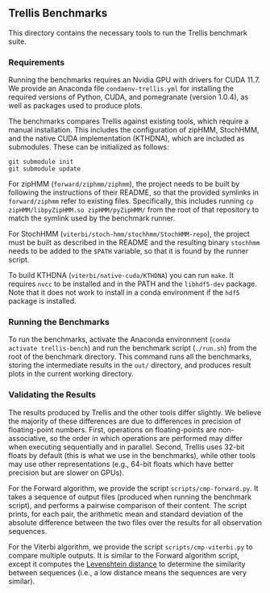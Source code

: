 ## Trellis Benchmarks

This directory contains the necessary tools to run the Trellis benchmark suite.

### Requirements

Running the benchmarks requires an Nvidia GPU with drivers for CUDA 11.7. We provide an Anaconda file `condaenv-trellis.yml` for installing the required versions of Python, CUDA, and pomegranate (version 1.0.4), as well as packages used to produce plots.

The benchmarks compares Trellis against existing tools, which require a manual installation. This includes the configuration of zipHMM, StochHMM, and the native CUDA implementation (KTHDNA), which are included as submodules. These can be initialized as follows:

```
git submodule init
git submodule update
```

For zipHMM (`forward/ziphmm/ziphmm`), the project needs to be built by following the instructions of their README, so that the provided symlinks in `forward/ziphmm` refer to existing files. Specifically, this includes running `cp zipHMM/libpyZipHMM.so zipHMM/pyZipHMM/` from the root of that repository to match the symlink used by the benchmark runner.

 For StochHMM (`viterbi/stoch-hmm/stochhmm/StochHMM-repo`), the project must be built as described in the README and the resulting binary `stochhmm` needs to be added to the `$PATH` variable, so that it is found by the runner script.

To build KTHDNA (`viterbi/native-cuda/KTHDNA`) you can run `make`. It requires `nvcc` to be installed and in the PATH and the `libhdf5-dev` package. Note that it does not work to install in a conda environment if the `hdf5` package is installed.

### Running the Benchmarks

To run the benchmarks, activate the Anaconda environment (`conda activate trellis-bench`) and run the benchmark script (`./run.sh`) from the root of the benchmark directory. This command runs all the benchmarks, storing the intermediate results in the `out/` directory, and produces result plots in the current working directory.

### Validating the Results

The results produced by Trellis and the other tools differ slightly. We believe the majority of these differences are due to differences in precision of floating-point numbers. First, operations on floating-points are non-associative, so the order in which operations are performed may differ when executing sequentially and in parallel. Second, Trellis uses 32-bit floats by default (this is what we use in the benchmarks), while other tools may use other representations (e.g., 64-bit floats which have better precision but are slower on GPUs).

For the Forward algorithm, we provide the script `scripts/cmp-forward.py`. It takes a sequence of output files (produced when running the benchmark script), and performs a pairwise comparison of their content. The script prints, for each pair, the arithmetic mean and standard deviation of the absolute difference between the two files over the results for all observation sequences.

For the Viterbi algorithm, we provide the script `scripts/cmp-viterbi.py` to compare multiple outputs. It is similar to the Forward algorithm script, except it computes the [Levenshtein distance](https://en.wikipedia.org/wiki/Levenshtein_distance) to determine the similarity between sequences (i.e., a low distance means the sequences are very similar).
